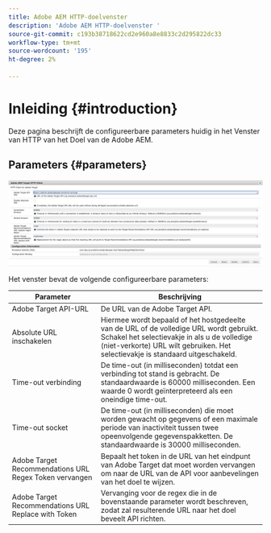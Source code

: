 ```yaml
---
title: Adobe AEM HTTP-doelvenster
description: 'Adobe AEM HTTP-doelvenster '
source-git-commit: c193b38718622cd2e960a8e8833c2d295822dc33
workflow-type: tm+mt
source-wordcount: '195'
ht-degree: 2%

---
```



# Inleiding {#introduction}

Deze pagina beschrijft de configureerbare parameters huidig in het Venster van HTTP van het Doel van de Adobe AEM.

## Parameters {#parameters}

![Doel HTTP-venster](assets/httpwindow.png "Doel HTTP-venster")

Het venster bevat de volgende configureerbare parameters:

| Parameter | Beschrijving |
|---|---|
| Adobe Target API-URL | De URL van de Adobe Target API. |
| Absolute URL inschakelen | Hiermee wordt bepaald of het hostgedeelte van de URL of de volledige URL wordt gebruikt. Schakel het selectievakje in als u de volledige (niet-verkorte) URL wilt gebruiken. Het selectievakje is standaard uitgeschakeld. |
| Time-out verbinding | De time-out (in milliseconden) totdat een verbinding tot stand is gebracht. De standaardwaarde is 60000 milliseconden. Een waarde 0 wordt geïnterpreteerd als een oneindige time-out. |
| Time-out socket | De time-out (in milliseconden) die moet worden gewacht op gegevens of een maximale periode van inactiviteit tussen twee opeenvolgende gegevenspakketten. De standaardwaarde is 30000 milliseconden. |
| Adobe Target Recommendations URL Regex Token vervangen | Bepaalt het token in de URL van het eindpunt van Adobe Target dat moet worden vervangen om naar de URL van de API voor aanbevelingen van het doel te wijzen. |
| Adobe Target Recommendations URL Replace with Token | Vervanging voor de regex die in de bovenstaande parameter wordt beschreven, zodat zal resulterende URL naar het doel beveelt API richten. |
